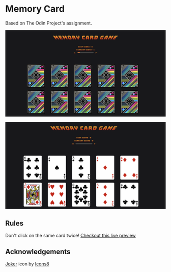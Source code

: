 # Memory Card

Based on The Odin Project's assignment.

![cards back](./src/assets/styles/cards-back.png)

![cards front](./src/assets/styles/cards-front.png)

## Rules

Don't click on the same card twice!
[Checkout this live preview](https://nskills-lab.github.io/memory-card/)

## Acknowledgements

<a target="_blank" href="https://icons8.com/icon/DgSe9XMxNgsA/joker">Joker</a> icon by <a target="_blank" href="https://icons8.com">Icons8</a>
